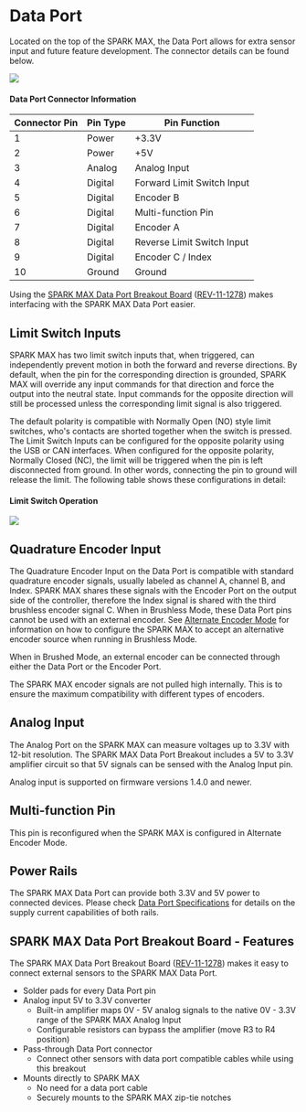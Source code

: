 # Data Port

Located on the top of the SPARK MAX, the Data Port allows for extra sensor input and future feature development. The connector details can be found below.&#x20;

![](https://cdn8.bigcommerce.com/s-t3eo8vwp22/product\_images/uploaded\_images/dataportpinout.png)

#### Data Port Connector Information

| **Connector Pin** | **Pin Type** | **Pin Function**           |
| ----------------- | ------------ | -------------------------- |
| 1                 | Power        | +3.3V                      |
| 2                 | Power        | +5V                        |
| 3                 | Analog       | Analog Input               |
| 4                 | Digital      | Forward Limit Switch Input |
| 5                 | Digital      | Encoder B                  |
| 6                 | Digital      | Multi-function Pin         |
| 7                 | Digital      | Encoder A                  |
| 8                 | Digital      | Reverse Limit Switch Input |
| 9                 | Digital      | Encoder C / Index          |
| 10                | Ground       | Ground                     |

Using the [SPARK MAX Data Port Breakout Board](data-port.md#spark-max-data-breakout-board-features) ([REV-11-1278](https://www.revrobotics.com/rev-11-1278/)) makes interfacing with the SPARK MAX Data Port easier.&#x20;

## Limit Switch Inputs

SPARK MAX has two limit switch inputs that, when triggered, can independently prevent motion in both the forward and reverse directions. By default, when the pin for the corresponding direction is grounded, SPARK MAX will override any input commands for that direction and force the output into the neutral state. Input commands for the opposite direction will still be processed unless the corresponding limit signal is also triggered.

The default polarity is compatible with Normally Open (NO) style limit switches, who's contacts are shorted together when the switch is pressed. The Limit Switch Inputs can be configured for the opposite polarity using the USB or CAN interfaces. When configured for the opposite polarity, Normally Closed (NC), the limit will be triggered when the pin is left disconnected from ground. In other words, connecting the pin to ground will release the limit. The following table shows these configurations in detail:

#### Limit Switch Operation

![](../.gitbook/assets/spark-max-limit-switch-export.svg)

## Quadrature Encoder Input

The Quadrature Encoder Input on the Data Port is compatible with standard quadrature encoder signals, usually labeled as channel A, channel B, and Index. SPARK MAX shares these signals with the Encoder Port on the output side of the controller, therefore the Index signal is shared with the third brushless encoder signal C. When in Brushless Mode, these Data Port pins cannot be used with an external encoder. See [Alternate Encoder Mode](../operating-modes/using-encoders/alternate-encoder-mode.md) for information on how to configure the SPARK MAX to accept an alternative encoder source when running in Brushless Mode.

When in Brushed Mode, an external encoder can be connected through either the Data Port or the Encoder Port.

The SPARK MAX encoder signals are not pulled high internally. This is to ensure the maximum compatibility with different types of encoders.

## Analog Input

The Analog Port on the SPARK MAX can measure voltages up to 3.3V with 12-bit resolution. The SPARK MAX Data Port Breakout includes a 5V to 3.3V amplifier circuit so that 5V signals can be sensed with the Analog Input pin.

Analog input is supported on firmware versions 1.4.0 and newer.

## Multi-function Pin

This pin is reconfigured when the SPARK MAX is configured in Alternate Encoder Mode.

## Power Rails

The SPARK MAX Data Port can provide both 3.3V and 5V power to connected devices. Please check [Data Port Specifications](../#data-port-specifications) for details on the supply current capabilities of both rails.

## SPARK MAX Data Port Breakout Board - Features

The SPARK MAX Data Port Breakout Board ([REV-11-1278](https://www.revrobotics.com/rev-11-1278/)) makes it easy to connect external sensors to the SPARK MAX Data Port.

* Solder pads for every Data Port pin
* Analog input 5V to 3.3V converter
  * Built-in amplifier maps 0V - 5V analog signals to the native 0V - 3.3V range of the SPARK MAX Analog Input
  * Configurable resistors can bypass the amplifier (move R3 to R4 position)
* Pass-through Data Port connector
  * Connect other sensors with data port compatible cables while using this breakout
* Mounts directly to SPARK MAX
  * No need for a data port cable
  * Securely mounts to the SPARK MAX zip-tie notches
